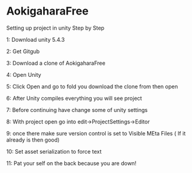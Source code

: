 # AokigaharaFree
Setting up project in unity Step by Step

1: Download unity 5.4.3

2: Get Gitgub

3: Download a clone of AokigaharaFree

4: Open Unity

5: Click Open and go to fold you download the clone from then open

6: After Unity compiles everything you will see project

7: Before continuing have change some of unity settings

8: With project open go into edit->ProjectSettings->Editor

9: once there make sure version control is set to Visible MEta Files ( If it already is then good)

10: Set asset serialization to force text

11: Pat your self on the back because you are down!
